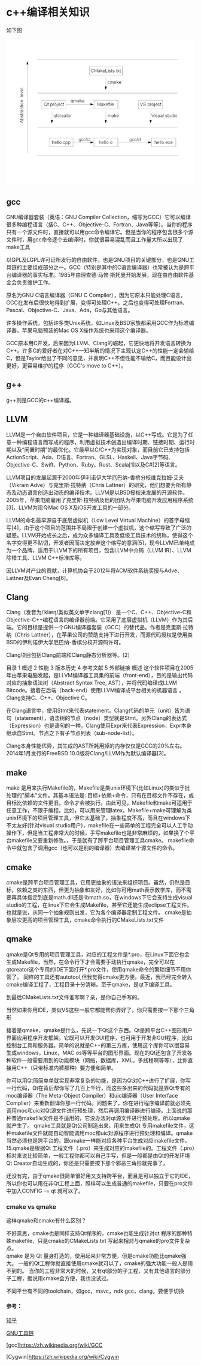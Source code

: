 # c++编译相关知识

如下图


![](l1.jpg)

## gcc

GNU编译器套装（英语：GNU Compiler Collection，缩写为GCC）它可以编译很多种编程语言（括C、C++、Objective-C、Fortran、Java等等）。当你的程序只有一个源文件时，直接就可以用gcc命令编译它。但是当你的程序包含很多个源文件时，用gcc命令逐个去编译时，你就很容易混乱而且工作量大所以出现了make工具

以GPL及LGPL许可证所发行的自由软件，也是GNU项目的关键部分，也是GNU工具链的主要组成部分之一。GCC（特别是其中的C语言编译器）也常被认为是跨平台编译器的事实标准。1985年由理查德·马修·斯托曼开始发展，现在由自由软件基金会负责维护工作。

原名为GNU C语言编译器（GNU C Compiler），因为它原本只能处理C语言。GCC在发布后很快地得到扩展，变得可处理C++。之后也变得可处理Fortran、Pascal、Objective-C、Java、Ada，Go与其他语言。

许多操作系统，包括许多类Unix系统，如Linux及BSD家族都采用GCC作为标准编译器。苹果电脑预装的Mac OS X操作系统也采用这个编译器。

GCC原本用C开发，后来因为LLVM、Clang的崛起，它更快地将开发语言转换为C++。许多C的爱好者在对C++一知半解的情况下主观认定C++的性能一定会输给C，但是Taylor给出了不同的意见，并表明C++不但性能不输给C，而且能设计出更好，更容易维护的程序（GCC's move to C++）。

## g++

g++则是GCC的c++编译器。

## LLVM

LLVM是一个自由软件项目，它是一种编译器基础设施，以C++写成。它是为了任意一种编程语言而写成的程序，利用虚拟技术创造出编译时期、链接时期、运行时期以及“闲置时期”的最优化。它最早以C/C++为实现对象，而目前它已支持包括ActionScript、Ada、D语言、Fortran、GLSL、Haskell、Java字节码、Objective-C、Swift、Python、Ruby、Rust、Scala[1]以及C#[2]等语言。

LLVM项目的发展起源于2000年伊利诺伊大学厄巴纳-香槟分校维克拉姆·艾夫（Vikram Adve）与克里斯·拉特纳（Chris Lattner）的研究，他们想要为所有静态及动态语言创造出动态的编译技术。LLVM是以BSD授权来发展的开源软件。2005年，苹果电脑雇用了克里斯·拉特纳及他的团队为苹果电脑开发应用程序系统[3]，LLVM为现今Mac OS X及iOS开发工具的一部分。

LLVM的命名最早源自于底层虚拟机（Low Level Virtual Machine）的首字母缩写[4]，由于这个项目的范围并不局限于创建一个虚拟机，这个缩写导致了广泛的疑惑。LLVM开始成长之后，成为众多编译工具及低级工具技术的统称，使得这个名字变得更不贴切，开发者因而决定放弃这个缩写的意涵[5]，现今LLVM已单纯成为一个品牌，适用于LLVM下的所有项目，包含LLVM中介码（LLVM IR）、LLVM除错工具、LLVM C++标准库等。

因LLVM对产业的贡献，计算机协会于2012年将ACM软件系统奖授与Adve、Lattner及Evan Cheng[6]。

## Clang
Clang（发音为/ˈklæŋ/类似英文单字clang[1]） 是一个C、C++、Objective-C和Objective-C++编程语言的编译器前端。它采用了底层虚拟机（LLVM）作为其后端。它的目标是提供一个GNU编译器套装（GCC）的替代品。作者是克里斯·拉特纳（Chris Lattner），在苹果公司的赞助支持下进行开发，而源代码授权是使用类BSD的伊利诺伊大学厄巴纳-香槟分校开源码许可。

Clang项目包括Clang前端和Clang静态分析器等。[2]

目录 
1	概述
2	性能
3	版本历史
4	参考文献
5	外部链接
概述
这个软件项目在2005年由苹果电脑发起，是LLVM编译器工具集的前端（front-end），目的是输出代码对应的抽象语法树（Abstract Syntax Tree, AST），并将代码编译成LLVM Bitcode。接着在后端（back-end）使用LLVM编译成平台相关的机器语言 。Clang支持C、C++、Objective C。

在Clang语言中，使用Stmt来代表statement。Clang代码的单元（unit）皆为语句（statement），语法树的节点（node）类型就是Stmt。另外Clang的表达式（Expression）也是语句的一种，Clang使用Expr来代表Expression，Expr本身继承自Stmt。节点之下有子节点列表（sub-node-list）。

Clang本身性能优异，其生成的AST所耗用掉的内存仅仅是GCC的20%左右。2014年1月发行的FreeBSD 10.0版将Clang/LLVM作为默认编译器[3]。



## make

make 是用来执行Makefile的，Makefile是类unix环境下(比如Linux)的类似于批处理的"脚本"文件。其基本语法是: 目标+依赖+命令，只有在目标文件不存在，或目标比依赖的文件更旧，命令才会被执行。由此可见，Makefile和make可适用于任意工作，不限于编程。比如，可以用来管理latex。Makefile+make可理解为类unix环境下的项目管理工具，但它太基础了，抽象程度不高，而且在windows下不太友好(针对visual studio用户)，makefile在一些简单的工程完全可以人工手动操作下，但是当工程非常大的时候，手写makefile也是非常麻烦的，如果换了个平台makefile又要重新修改。，于是就有了跨平台项目管理工具cmake。
makefile命令中就包含了调用gcc（也可以是别的编译器）去编译某个源文件的命令。

## cmake

cmake是跨平台项目管理工具，它用更抽象的语法来组织项目。虽然，仍然是目标，依赖之类的东西，但更为抽象和友好，比如你可用math表示数学库，而不需要再具体指定到底是math.dll还是libmath.so，在windows下它会支持生成visual studio的工程，在linux下它会生成Makefile，甚至它还能生成eclipse工程文件。也就是说，从同一个抽象规则出发，它为各个编译器定制工程文件。 cmake是抽象层次更高的项目管理工具，cmake命令执行的CMakeLists.txt文件

## qmake

qmake是Qt专用的项目管理工具，对应的工程文件是*.pro，在Linux下面它也会生成Makefile，当然，在命令行下才会需要手动执行qmake，完全可以在qtcreator这个专用的IDE下面打开*.pro文件，使用qmake命令的繁琐细节不用你管了。
同样的工具还有autotool,但我觉得cmake更方便。最近，我已经完全转入cmake编译工程了，工程目录十分清晰。至于qmake，是qt下编译工具。


到最后CMakeLists.txt文件谁写啊？亲，是你自己手写的。

当然如果你用IDE，类似VS这些一般它都能帮你弄好了，你只需要按一下那个三角形

接着是qmake，qmake是什么，先说一下Qt这个东西。Qt是跨平台C++图形用户界面应用程序开发框架。它既可以开发GUI程序，也可用于开发非GUI程序，比如控制台工具和服务器。简单的说就是C++的第三方库，使用这个库你可以很容易生成windows，Linux，MAC os等等平台的图形界面。现在的Qt还包含了开发各种软件一般需要用到的功能模块（网络，数据库，XML，多线程啊等等），比你直接用C++（只带标准内裤那种）要方便和简单。

你可以用Qt简简单单就实现非常复杂的功能，是因为Qt对C++进行了扩展，你写一行代码，Qt在背后帮你写了几百上千行，而这些多出来的代码就是靠Qt专有的moc编译器（The Meta-Object Compiler）和uic编译器（User Interface Complier）来重新翻译你那一行代码。问题来了，你在进行程序编译前就必须先调用moc和uic对Qt源文件进行预处理，然后再调用编译器进行编译。上面说的那种普通makefile文件是不适用的，它没办法对qt源文件进行预处理。所以qmake就产生了。
qmake工具就是Qt公司制造出来，用来生成Qt 专用makefile文件，这种makefile文件就能自动智能调用moc和uic对源程序进行预处理和编译。qmake当然必须也是跨平台的，跟cmake一样能对应各种平台生成对应makefile文件。15.qmake是根据Qt 工程文件（.pro）来生成对应的makefile的。工程文件（.pro）相对来说比较简单，一般工程你都可以自己手写，但是一般都是由Qt的开发环境 Qt Creator自动生成的，你还是只需要按下那个邪恶三角形就完事了。

还没有完，由于qmake很简单很好用又支持跨平台，而且是可以独立于它的IDE，所以你也可以用在非Qt工程上面，照样可以生成普通的makefile，只要在pro文件中加入CONFIG -= qt  就可以了。


### cmake vs qmake
这样qmake和cmake有什么区别？      

不好意思，cmake也是同样支持Qt程序的，cmake也能生成针对qt 程序的那种特殊makefile，只是cmake的CMakeLists.txt 写起来相对与qmake的pro文件复杂点。     
qmake 是为 Qt 量身打造的，使用起来非常方便，但是cmake功能比qmake强大。     一般的Qt工程你就直接使用qmake就可以了，cmake的强大功能一般人是用不到的。     当你的工程非常大的时候，又有qt部分的子工程，又有其他语言的部分子工程，据说用cmake会方便，我也没试过。


不同平台有不同的toolchain，如gcc，msvc，ndk gcc，clang，要便于切换



#### 参考：

[知乎](https://www.zhihu.com/question/27455963)

[GNU工具链](https://zh.wikipedia.org/wiki/GNU%E5%B7%A5%E5%85%B7%E9%93%BE)

[gcc]https://zh.wikipedia.org/wiki/GCC

[Cygwin]https://zh.wikipedia.org/wiki/Cygwin

